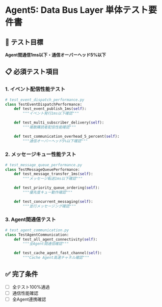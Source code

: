 # Agent5: Data Bus Layer 単体テスト要件書

## 🎯 テスト目標
**Agent間通信1ms以下・通信オーバーヘッド5%以下**

## 📋 必須テスト項目

### 1. イベント配信性能テスト
```python
# test_event_dispatch_performance.py
class TestEventDispatchPerformance:
    def test_event_publish_1ms(self):
        """イベント発行1ms以下確認"""
        
    def test_multi_subscriber_delivery(self):
        """複数購読者配信性能確認"""
        
    def test_communication_overhead_5_percent(self):
        """通信オーバーヘッド5%以下確認"""
```

### 2. メッセージキュー性能テスト
```python
# test_message_queue_performance.py
class TestMessageQueuePerformance:
    def test_message_transfer_1ms(self):
        """メッセージ転送1ms以下確認"""
        
    def test_priority_queue_ordering(self):
        """優先度キュー動作確認"""
        
    def test_concurrent_messaging(self):
        """並行メッセージング確認"""
```

### 3. Agent間通信テスト
```python
# test_agent_communication.py
class TestAgentCommunication:
    def test_all_agent_connectivity(self):
        """全Agent間通信確認"""
        
    def test_cache_agent_fast_channel(self):
        """Cache Agent高速チャネル確認"""
```

## ✅ 完了条件
- [ ] 全テスト100%通過
- [ ] 通信性能確認
- [ ] 全Agent連携確認